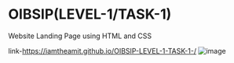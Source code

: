 # OIBSIP(LEVEL-1/TASK-1)
Website Landing Page using HTML and CSS

link-https://iamtheamit.github.io/OIBSIP-LEVEL-1-TASK-1-/
![image](https://github.com/iamtheamit/OIBSIP-LEVEL-1-TASK-1-/assets/139254857/6682940d-2a6e-4885-b6da-56c4c3de8227)
